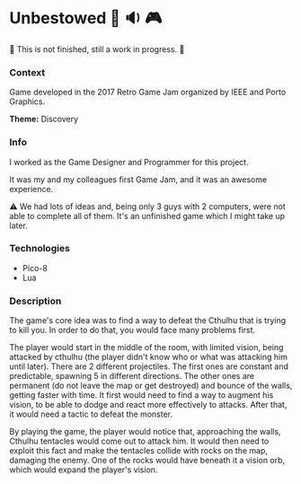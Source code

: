 # Unbestowed :city_sunrise: :sound: :video_game:

:construction: This is not finished, still a work in progress. :construction:

### Context
Game developed in the 2017 Retro Game Jam organized by IEEE and Porto Graphics.

**Theme:** Discovery

### Info 
I worked as the Game Designer and Programmer for this project.

It was my and my colleagues first Game Jam, and it was an awesome experience.

:warning: We had lots of ideas and, being only 3 guys with 2 computers, were not able to complete all of them. It's an unfinished game which I might take up later.

### Technologies
* Pico-8
* Lua 

### Description
The game's core idea was to find a way to defeat the Cthulhu that is trying to kill you. In order to do that, you would face many problems first.

The player would start in the middle of the room, with limited vision, being attacked by cthulhu (the player didn't know who or what was attacking him until later).
There are 2 different projectiles. The first ones are constant and predictable, spawning 5 in different directions. The other ones are permanent (do not leave the map or get destroyed) and bounce of the walls, getting faster with time. 
It first would need to find a way to augment his vision, to be able to dodge and react more effectively to attacks. After that, it would need a tactic to defeat the monster.

By playing the game, the player would notice that, approaching the walls, Cthulhu tentacles would come out to attack him. 
It would then need to exploit this fact and make the tentacles collide with rocks on the map, damaging the enemy.
One of the rocks would have beneath it a vision orb, which would expand the player's vision.
